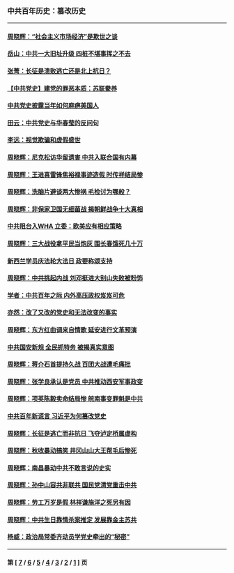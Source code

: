 ### 中共百年历史：篡改历史
---
#### [周晓辉：“社会主义市场经济”是欺世之谈](../../pages/nf1176115/n13024090.md?06190430) 
#### [岳山：中共一大旧址升级 四桩不堪事挥之不去](../../pages/nf1176115/n13021697.md?06190430) 
#### [张菁：长征是溃败逃亡还是北上抗日？](../../pages/nf1176115/n13020585.md?06190430) 
#### [【中共党史】建党的罪恶本质：苏联豢养](../../pages/nf1176115/n13011888.md?06190430) 
#### [中共党史披露当年如何麻痹美国人](../../pages/nf1176115/n12966400.md?06190430) 
#### [田云：中共党史与华春莹的反问句](../../pages/nf1176115/n12765178.md?06190430) 
#### [李远：视觉欺骗和虚假盛世](../../pages/nf1176115/n12993376.md?06190430) 
#### [周晓辉：尼克松访华留遗害 中共入联合国有内幕](../../pages/nf1176115/n12991422.md?06190430) 
#### [周晓辉：王进喜雷锋焦裕禄事迹造假 时传祥结局惨](../../pages/nf1176115/n12985497.md?06190430) 
#### [周晓辉：洗脑片避谈两大惨祸 毛检讨为哪般？](../../pages/nf1176115/n12971285.md?06190430) 
#### [周晓辉：非保家卫国无细菌战 揭朝鲜战争十大真相](../../pages/nf1176115/n12954161.md?06190430) 
#### [中共阻台入WHA 立委：欧美应有相应策略](../../pages/nf1176115/n12939343.md?06190430) 
#### [周晓辉：三大战役拿平民当炮灰 围长春饿死几十万](../../pages/nf1176115/n12934921.md?06190430) 
#### [新西兰学员庆法轮大法日 政要称颂支持](../../pages/nf1176115/n12932715.md?06190430) 
#### [周晓辉：中共挑起内战 刘邓挺进大别山失败被粉饰](../../pages/nf1176115/n12929004.md?06190430) 
#### [学者：中共百年之际 内外高压政权岌岌可危](../../pages/nf1176115/n12925426.md?06190430) 
#### [亦然：改了又改的党史和无法改变的事实](../../pages/nf1176115/n12919443.md?06190430) 
#### [周晓辉：东方红曲调来自情歌 延安进行文革预演](../../pages/nf1176115/n12914429.md?06190430) 
#### [中共国安新规 全民抓特务 被揭真实意图](../../pages/nf1176115/n12911615.md?06190430) 
#### [周晓辉：蒋介石首提持久战 百团大战遭毛痛批](../../pages/nf1176115/n12909231.md?06190430) 
#### [周晓辉：张学良承认是党员 中共推动西安军事政变](../../pages/nf1176115/n12903066.md?06190430) 
#### [周晓辉：项英陈毅卖命结局惨 皖南事变罪魁是中共](../../pages/nf1176115/n12898534.md?06190430) 
#### [中共百年新谎言 习近平为何篡改党史](../../pages/nf1176115/n12895950.md?06190430) 
#### [周晓辉：长征是逃亡而非抗日 飞夺泸定桥属虚构](../../pages/nf1176115/n12893665.md?06190430) 
#### [周晓辉：秋收暴动搞笑 井冈山山大王帮毛后惨死](../../pages/nf1176115/n12875008.md?06190430) 
#### [周晓辉：南昌暴动中共不敢言说的史实](../../pages/nf1176115/n12872653.md?06190430) 
#### [周晓辉：孙中山容共非联共 国民党清党重击中共](../../pages/nf1176115/n12867724.md?06190430) 
#### [周晓辉：劳工万岁是假 林祥谦施洋之死另有因](../../pages/nf1176115/n12864511.md?06190430) 
#### [周晓辉：中共生日靠情杀案推定 发展靠金主苏共](../../pages/nf1176115/n12859637.md?06190430) 
#### [杨威：政治局常委齐动员学党史牵出的“秘密”](../../pages/nf1176115/n12764642.md?06190430) 

---
#### 第 [ [7](./7.md?06190430) / [6](./6.md?06190430) / [5](./5.md?06190430) / [4](./4.md?06190430) / [3](./3.md?06190430) / [2](./2.md?06190430) / [1](./1.md?06190430) ] 页
